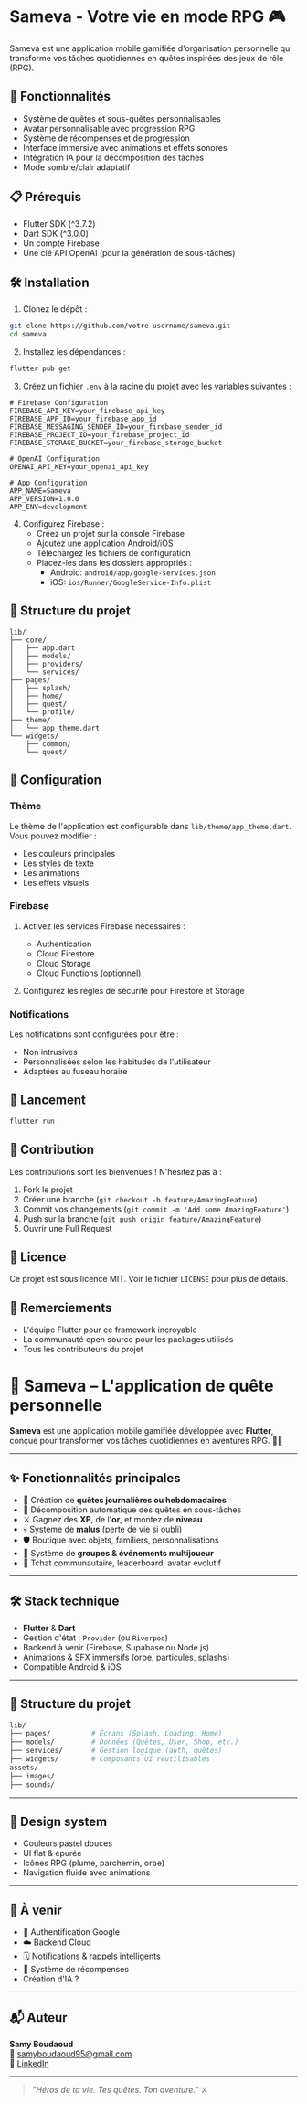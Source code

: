 # Sameva - Votre vie en mode RPG 🎮

Sameva est une application mobile gamifiée d'organisation personnelle qui transforme vos tâches quotidiennes en quêtes inspirées des jeux de rôle (RPG).

## 🚀 Fonctionnalités

- Système de quêtes et sous-quêtes personnalisables
- Avatar personnalisable avec progression RPG
- Système de récompenses et de progression
- Interface immersive avec animations et effets sonores
- Intégration IA pour la décomposition des tâches
- Mode sombre/clair adaptatif

## 📋 Prérequis

- Flutter SDK (^3.7.2)
- Dart SDK (^3.0.0)
- Un compte Firebase
- Une clé API OpenAI (pour la génération de sous-tâches)

## 🛠️ Installation

1. Clonez le dépôt :
```bash
git clone https://github.com/votre-username/sameva.git
cd sameva
```

2. Installez les dépendances :
```bash
flutter pub get
```

3. Créez un fichier `.env` à la racine du projet avec les variables suivantes :
```
# Firebase Configuration
FIREBASE_API_KEY=your_firebase_api_key
FIREBASE_APP_ID=your_firebase_app_id
FIREBASE_MESSAGING_SENDER_ID=your_firebase_sender_id
FIREBASE_PROJECT_ID=your_firebase_project_id
FIREBASE_STORAGE_BUCKET=your_firebase_storage_bucket

# OpenAI Configuration
OPENAI_API_KEY=your_openai_api_key

# App Configuration
APP_NAME=Sameva
APP_VERSION=1.0.0
APP_ENV=development
```

4. Configurez Firebase :
   - Créez un projet sur la console Firebase
   - Ajoutez une application Android/iOS
   - Téléchargez les fichiers de configuration
   - Placez-les dans les dossiers appropriés :
     - Android: `android/app/google-services.json`
     - iOS: `ios/Runner/GoogleService-Info.plist`

## 🎨 Structure du projet

```
lib/
├── core/
│   ├── app.dart
│   ├── models/
│   ├── providers/
│   └── services/
├── pages/
│   ├── splash/
│   ├── home/
│   ├── quest/
│   └── profile/
├── theme/
│   └── app_theme.dart
└── widgets/
    ├── common/
    └── quest/
```

## 🔧 Configuration

### Thème

Le thème de l'application est configurable dans `lib/theme/app_theme.dart`. Vous pouvez modifier :
- Les couleurs principales
- Les styles de texte
- Les animations
- Les effets visuels

### Firebase

1. Activez les services Firebase nécessaires :
   - Authentication
   - Cloud Firestore
   - Cloud Storage
   - Cloud Functions (optionnel)

2. Configurez les règles de sécurité pour Firestore et Storage

### Notifications

Les notifications sont configurées pour être :
- Non intrusives
- Personnalisées selon les habitudes de l'utilisateur
- Adaptées au fuseau horaire

## 📱 Lancement

```bash
flutter run
```

## 🤝 Contribution

Les contributions sont les bienvenues ! N'hésitez pas à :
1. Fork le projet
2. Créer une branche (`git checkout -b feature/AmazingFeature`)
3. Commit vos changements (`git commit -m 'Add some AmazingFeature'`)
4. Push sur la branche (`git push origin feature/AmazingFeature`)
5. Ouvrir une Pull Request

## 📄 Licence

Ce projet est sous licence MIT. Voir le fichier `LICENSE` pour plus de détails.

## 🙏 Remerciements

- L'équipe Flutter pour ce framework incroyable
- La communauté open source pour les packages utilisés
- Tous les contributeurs du projet

# 🧭 Sameva – L'application de quête personnelle

**Sameva** est une application mobile gamifiée développée avec **Flutter**, conçue pour transformer vos tâches quotidiennes en aventures RPG. 🧙‍♂️

---

## ✨ Fonctionnalités principales

- 🎯 Création de **quêtes journalières ou hebdomadaires**
- 🧩 Décomposition automatique des quêtes en sous-tâches
- ⚔️ Gagnez des **XP**, de l'**or**, et montez de **niveau**
- 💀 Système de **malus** (perte de vie si oubli)
- 🛡️ Boutique avec objets, familiers, personnalisations
- 👥 Système de **groupes & événements multijoueur**
- 💬 Tchat communautaire, leaderboard, avatar évolutif

---

## 🛠️ Stack technique

- **Flutter** & **Dart**
- Gestion d'état : `Provider` (ou `Riverpod`)
- Backend à venir (Firebase, Supabase ou Node.js)
- Animations & SFX immersifs (orbe, particules, splashs)
- Compatible Android & iOS

---

## 📁 Structure du projet

```bash
lib/
├── pages/          # Écrans (Splash, Loading, Home)
├── models/         # Données (Quêtes, User, Shop, etc.)
├── services/       # Gestion logique (auth, quêtes)
├── widgets/        # Composants UI réutilisables
assets/
├── images/
├── sounds/
```

---

## 🎨 Design system

- Couleurs pastel douces
- UI flat & épurée
- Icônes RPG (plume, parchemin, orbe)
- Navigation fluide avec animations

---

## 📌 À venir

- 🔐 Authentification Google
- ☁️ Backend Cloud
- 🗓️ Notifications & rappels intelligents
- 🎁 Système de récompenses
- Création d'IA ?

---

## 📬 Auteur

**Samy Boudaoud**  
📧 samyboudaoud95@gmail.com  
🔗 [LinkedIn](https://www.linkedin.com/in/samy-boudaoud/)

---

> _"Héros de ta vie. Tes quêtes. Ton aventure."_ ⚔️  
